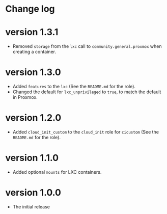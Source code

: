 # Change log

# version 1.3.1

- Removed `storage` from the `lxc` call to `community.general.proxmox` when creating a container.

# version 1.3.0

- Added `features` to the `lxc` (See the `README.md` for the role).
- Changed the default for `lxc_unprivileged` to `true`, to match the default in Proxmox.

# version 1.2.0

- Added `cloud_init_custom` to the `cloud_init` role for `cicustom` (See the `README.md` for the role).

# version 1.1.0

- Added optional `mounts` for LXC containers.

# version 1.0.0

- The initial release
